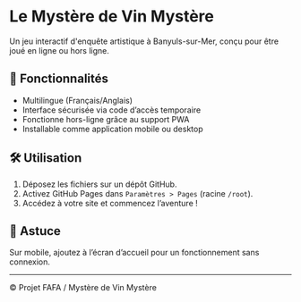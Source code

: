 # Le Mystère de Vin Mystère

Un jeu interactif d'enquête artistique à Banyuls-sur-Mer, conçu pour être joué en ligne ou hors ligne.

## 🚀 Fonctionnalités
- Multilingue (Français/Anglais)
- Interface sécurisée via code d’accès temporaire
- Fonctionne hors-ligne grâce au support PWA
- Installable comme application mobile ou desktop

## 🛠️ Utilisation
1. Déposez les fichiers sur un dépôt GitHub.
2. Activez GitHub Pages dans `Paramètres > Pages` (racine `/root`).
3. Accédez à votre site et commencez l’aventure !

## 📱 Astuce
Sur mobile, ajoutez à l’écran d’accueil pour un fonctionnement sans connexion.

---

© Projet FAFA / Mystère de Vin Mystère
